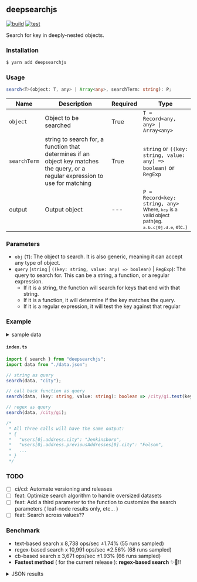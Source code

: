 ## deepsearchjs

[![build](https://github.com/wise-introvert/deepsearchjs/actions/workflows/npm-publish.yml/badge.svg)](https://github.com/wise-introvert/deepsearchjs/workflows/npm-publish.yml)
[![test](https://github.com/wise-introvert/deepsearchjs/actions/workflows/test.yml/badge.svg)](https://github.com/wise-introvert/deepsearchjs/workflows/test.yml)

Search for key in deeply-nested objects.

### Installation

```bash
$ yarn add deepsearchjs
```

### Usage

```ts
search<T>(object: T, any> | Array<any>, searchTerm: string): P;
```

| Name         | Description                                                                                                                      | Required | Type                                                                                                              |
| ------------ | -------------------------------------------------------------------------------------------------------------------------------- | -------- | ----------------------------------------------------------------------------------------------------------------- |
| `object`     | Object to be searched                                                                                                            | True     | `T = Record<any, any> \| Array<any>`                                                                              |
| `searchTerm` | string to search for, a function that determines if an object key matches the query, or a regular expression to use for matching | True     | `string` or `((key: string, value: any) => boolean)` or `RegExp`                                                  |
| output       | Output object                                                                                                                    | ---      | `P = Record<key: string, any>`<br /><small>Where, `key` is a valid object path(eg. `a.b.c[0].d.e`, etc..)</small> |

### Parameters

- `obj` (`T`): The object to search. It is also generic, meaning it can accept any type of object.
- `query` (`string` | `((key: string, value: any) => boolean)` | `RegExp`): The query to search for. This can be a string, a function, or a regular expression.
  - If it is a string, the function will search for keys that end with that string.
  - If it is a function, it will determine if the key matches the query.
  - If it is a regular expression, it will test the key against that regular

### Example

<details>
  <summary>sample data</summary>
  <pre>
{
  "users": [
    {
      "id": 39101,
      "name": "Edwin Reichel",
      "email": "Kirk.Bednar@yahoo.com",
      "address": {
        "street": "1709 Carole Branch",
        "city": "Jenkinsboro",
        "state": "TX",
        "zip": "61317-0976",
        "phoneNumbers": [
          { "type": "work", "number": "232.844.3064 x29733" },
          { "type": "work", "number": "950.846.8118 x9126" }
        ],
        "previousAddresses": [
          {
            "street": "82002 Connelly Dale",
            "city": "Folsom",
            "state": "MS",
            "zip": "20367-6986",
            "yearsLived": 10,
            "phoneNumbers": [{ "type": "work", "number": "1-997-352-5842" }],
            "previousAddresses": [
              {
                "street": "663 Emie Way",
                "city": "Gradyton",
                "state": "OH",
                "zip": "09828-8254",
                "yearsLived": 5
              },
              {
                "street": "1991 Consuelo Roads",
                "city": "Gusbury",
                "state": "KY",
                "zip": "69719",
                "yearsLived": 1
              }
            ]
          }
        ]
      },
      "orders": [
        {
          "id": 15686,
          "date": "Sun Jan 22 2023 15:36:15 GMT-0500 (Eastern Standard Time)",
          "total": 83285,
          "items": [
            {
              "name": "Incredible Metal Shoes",
              "quantity": 1,
              "price": "469.00"
            },
            {
              "name": "Unbranded Concrete Chair",
              "quantity": 6,
              "price": "999.00"
            },
            {
              "name": "Licensed Concrete Sausages",
              "quantity": 9,
              "price": "657.00"
            },
            {
              "name": "Electronic Rubber Ball",
              "quantity": 7,
              "price": "117.00"
            }
          ],
          "shippingAddress": {
            "street": "034 Wiza Forge",
            "city": "Glenniemouth",
            "state": "VT",
            "zip": "60082-4617"
          }
        }
      ]
    },
    {
      "id": 41973,
      "name": "Melanie Upton",
      "email": "Alisha.Boyle@yahoo.com",
      "address": {
        "street": "69147 Bode Junctions",
        "city": "Bakersfield",
        "state": "WA",
        "zip": "83859",
        "phoneNumbers": [
          { "type": "home", "number": "(263) 786-2737 x719" },
          { "type": "home", "number": "1-536-445-2960" }
        ],
        "previousAddresses": [
          {
            "street": "99456 Elliott Corner",
            "city": "Joanneburgh",
            "state": "ME",
            "zip": "41321",
            "yearsLived": 9,
            "phoneNumbers": [
              { "type": "work", "number": "(999) 243-1101" },
              { "type": "work", "number": "353.548.4339 x89335" }
            ],
            "previousAddresses": [
              {
                "street": "591 Thomas Way",
                "city": "New Richmond",
                "state": "OH",
                "zip": "19873",
                "yearsLived": 3
              },
              {
                "street": "215 Shanahan Crescent",
                "city": "South Clarissa",
                "state": "MS",
                "zip": "31746",
                "yearsLived": 2
              }
            ]
          }
        ]
      },
      "orders": [
        {
          "id": 21059,
          "date": "Sun Jan 22 2023 11:09:50 GMT-0500 (Eastern Standard Time)",
          "total": 38281,
          "items": [
            { "name": "Rustic Frozen Shirt", "quantity": 3, "price": "797.00" },
            {
              "name": "Luxurious Fresh Salad",
              "quantity": 3,
              "price": "290.00"
            },
            {
              "name": "Ergonomic Bronze Pizza",
              "quantity": 10,
              "price": "380.00"
            }
          ],
          "shippingAddress": {
            "street": "35692 Miller Locks",
            "city": "Bowie",
            "state": "TN",
            "zip": "40565-6785"
          }
        }
      ]
    }
  ]
}
</pre>
</details>

#### **`index.ts`**

```ts
import { search } from "deepsearchjs";
import data from "./data.json";

// string as query
search(data, "city");

// call back function as query
search(data, (key: string, value: string): boolean => /city/gi.test(key));

// regex as query
search(data, /city/gi);

/*
 * All three calls will have the same output:
 * {
 *   "users[0].address.city": "Jenkinsboro",
 *   "users[0].address.previousAddresses[0].city": "Folsom",
 *   ...
 * }
 */
```

### TODO

- [ ] ci/cd: Automate versioning and releases
- [ ] feat: Optimize search algorithm to handle oversized datasets
- [ ] feat: Add a third parameter to the function to customize the search parameters ( leaf-node results only, etc... )
- [ ] feat: Search across values??

### Benchmark
- text-based search x 8,738 ops/sec ±1.74% (55 runs sampled)
- regex-based search x 10,991 ops/sec ±2.56% (68 runs sampled)
- cb-based search x 3,671 ops/sec ±1.93% (66 runs sampled)
- **Fastest method** ( for the current release ): **regex-based search** :sparkles::tada:!!
<details> <summary>JSON results</summary> <pre>{
  "0": {
    "name": "text-based search",
    "options": {
      "async": false,
      "defer": false,
      "delay": 0.005,
      "initCount": 1,
      "maxTime": 5,
      "minSamples": 5,
      "minTime": 0.05
    },
    "async": false,
    "defer": false,
    "delay": 0.005,
    "initCount": 1,
    "maxTime": 5,
    "minSamples": 5,
    "minTime": 0.05,
    "id": 1,
    "stats": {
      "moe": 0.00000199199557545442,
      "rme": 1.7405856677074196,
      "sem": 0.0000010163242731910307,
      "deviation": 0.00000753726253723792,
      "mean": 0.00011444398356319573,
      "sample": [
        0.00010523615038560411,
        0.00012253122107969152,
        0.00011541243701799487,
        0.00011608651670951156,
        0.00010868611568123394,
        0.00010978598971722366,
        0.00010991169794344472,
        0.00010894855141388176,
        0.00010876352185089975,
        0.00010885527763496144,
        0.00011287848843187661,
        0.00011810006041131106,
        0.00012041360025706942,
        0.00012415408483290488,
        0.0001063926503856041,
        0.0001091037532133676,
        0.00011641799742930592,
        0.00012114663367609255,
        0.00012346173136246788,
        0.0001236408316195373,
        0.0000910715321336761,
        0.00010910852416356878,
        0.00010815014622057002,
        0.0001074106741016109,
        0.00010887866542750929,
        0.00010804711276332094,
        0.00010943705080545228,
        0.00010903479182156134,
        0.00010812531226765799,
        0.00010925363940520445,
        0.00010817184262701363,
        0.00010840556753407684,
        0.00010928589219330855,
        0.00010832883271375465,
        0.00011137709293680298,
        0.00011760755638166047,
        0.00011599257868649318,
        0.00010321073605947956,
        0.00012284810161090459,
        0.000121936229244114,
        0.00012089032094175961,
        0.00012132037918215613,
        0.00013231768897149939,
        0.00013179067534076826,
        0.00011715497149938042,
        0.00011709135439900867,
        0.0001222967199504337,
        0.0001210785960346964,
        0.00011832327509293679,
        0.00012136018091697646,
        0.00011923347459727386,
        0.00012191990086741015,
        0.00010907372118959107,
        0.00011666388599752168,
        0.00011829476084262702
      ],
      "variance": 5.681032655525022e-11
    },
    "times": {
      "cycle": 0.09235629473549896,
      "elapsed": 5.561,
      "period": 0.00011444398356319573,
      "timeStamp": 1680124842710
    },
    "running": false,
    "count": 807,
    "cycles": 4,
    "hz": 8737.899266218761
  },
  "1": {
    "name": "regex-based search",
    "options": {
      "async": false,
      "defer": false,
      "delay": 0.005,
      "initCount": 1,
      "maxTime": 5,
      "minSamples": 5,
      "minTime": 0.05
    },
    "async": false,
    "defer": false,
    "delay": 0.005,
    "initCount": 1,
    "maxTime": 5,
    "minSamples": 5,
    "minTime": 0.05,
    "id": 2,
    "stats": {
      "moe": 0.0000023314618725241616,
      "rme": 2.5624273697605173,
      "sem": 0.0000011895213635327355,
      "deviation": 0.000009809044451548425,
      "mean": 0.00009098645682753764,
      "sample": [
        0.00009322267343173431,
        0.00008178315944272446,
        0.00008311619659442724,
        0.00008332328792569659,
        0.00008192120433436532,
        0.00008181160061919505,
        0.00008182343034055728,
        0.00008181231578947368,
        0.0000820182105263158,
        0.00008313783281733746,
        0.00008174527708978329,
        0.00008185295820433436,
        0.00008243867182662538,
        0.00008249382043343653,
        0.00008261910990712073,
        0.00008234243962848297,
        0.00010015410681114552,
        0.0000891732027863777,
        0.00008194489938080495,
        0.0000824809334365325,
        0.00008710936996904025,
        0.00009908703095975233,
        0.00009657620433436532,
        0.00009374334055727554,
        0.00009312889938080496,
        0.0000943423761609907,
        0.00009337276470588236,
        0.00009290540866873066,
        0.00009259454024767802,
        0.00009250429566563467,
        0.00009386580650154798,
        0.00009321387770897834,
        0.00008982505108359132,
        0.00009118454334365325,
        0.00007943315634674922,
        0.00009485240557275541,
        0.0000756225754985755,
        0.000132761896011396,
        0.00009719964387464387,
        0.00009481699857549858,
        0.00009327509686609687,
        0.00005947243431952663,
        0.00007615204867256637,
        0.00009299148230088494,
        0.00009241096902654866,
        0.00009312769690265487,
        0.0000920058174778761,
        0.00009258221460176991,
        0.00009263464048672566,
        0.00009847919800884955,
        0.0001022987853982301,
        0.00009390574004424778,
        0.00009220900331858408,
        0.00010282523783185841,
        0.00009971309955752214,
        0.0000983832488938053,
        0.00009711529424778762,
        0.00009854438495575221,
        0.00008898663163716815,
        0.00008186512278761062,
        0.00008106303650442479,
        0.00010213450110619469,
        0.00010031240486725663,
        0.00009875036061946902,
        0.00010357348340707964,
        0.00009999155530973451,
        0.00010075308960176991,
        0.00010216696902654867
      ],
      "variance": 9.621735305245295e-11
    },
    "times": {
      "cycle": 0.08225175697209403,
      "elapsed": 5.48,
      "period": 0.00009098645682753764,
      "timeStamp": 1680124848272
    },
    "running": false,
    "count": 904,
    "cycles": 3,
    "hz": 10990.646683774848
  },
  "2": {
    "name": "cb-based search",
    "options": {
      "async": false,
      "defer": false,
      "delay": 0.005,
      "initCount": 1,
      "maxTime": 5,
      "minSamples": 5,
      "minTime": 0.05
    },
    "async": false,
    "defer": false,
    "delay": 0.005,
    "initCount": 1,
    "maxTime": 5,
    "minSamples": 5,
    "minTime": 0.05,
    "id": 3,
    "stats": {
      "moe": 0.000005248036602167599,
      "rme": 1.9267603290974564,
      "sem": 0.0000026775696949834687,
      "deviation": 0.000021752679033135097,
      "mean": 0.0002723762017991056,
      "sample": [
        0.00030723655151515154,
        0.0002789702111111111,
        0.00029295774444444445,
        0.0002284810653846154,
        0.00024910824615384617,
        0.0002883286,
        0.00027999025,
        0.00029117250000000003,
        0.0002945135038461538,
        0.00028800195,
        0.00029627005,
        0.00028324610769230767,
        0.00028008204615384617,
        0.00027812363461538457,
        0.00027631591153846153,
        0.0002704117153846154,
        0.0002755034153846154,
        0.00027096027692307697,
        0.0002746614153846154,
        0.00027178067692307695,
        0.0002812870653846154,
        0.00028507891538461535,
        0.0002825444884615385,
        0.0002654608076923077,
        0.00027296651923076925,
        0.00026169617692307695,
        0.00026836959615384614,
        0.00027992958846153845,
        0.00028462836538461535,
        0.00027823300384615383,
        0.00027423395,
        0.0002749234653846154,
        0.0002706604423076923,
        0.00027340700384615384,
        0.00027211333076923073,
        0.00027517325,
        0.00027403983846153844,
        0.0002702667384615384,
        0.00027532741153846153,
        0.00027085440384615384,
        0.0002742388923076923,
        0.00027042940769230774,
        0.00027403233076923075,
        0.0002739984730769231,
        0.00026988061153846154,
        0.00027120756153846154,
        0.00027034719615384614,
        0.00028420262307692306,
        0.0002749458,
        0.00028061455384615383,
        0.00020554768461538464,
        0.00019242837692307692,
        0.00019121567912772585,
        0.00020963128037383176,
        0.00027720243925233643,
        0.0002877712492211838,
        0.0002826333769470405,
        0.0002804693520249221,
        0.00028309276947040496,
        0.0002823783208722742,
        0.00028220521183800623,
        0.000286518199376947,
        0.0002883962336448598,
        0.0002803423613707165,
        0.00028607168224299066,
        0.00024971741744548285
      ],
      "variance": 4.731790451185953e-10
    },
    "times": {
      "cycle": 0.0874327607775129,
      "elapsed": 5.687,
      "period": 0.0002723762017991056,
      "timeStamp": 1680124853753
    },
    "running": false,
    "count": 321,
    "cycles": 4,
    "hz": 3671.392703895483
  },
  "options": {},
  "length": 3,
  "events": {
    "cycle": [
      null
    ],
    "complete": [
      null
    ]
  },
  "running": false
}</pre> </details>
  
